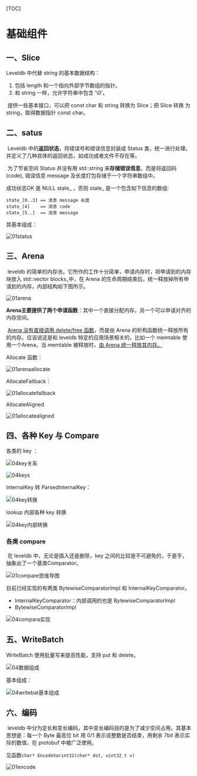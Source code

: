 [TOC]



# 基础组件

## 一、Slice

Leveldb 中代替 string 的基本数据结构：

1. 包括 length 和一个指向外部字节数组的指针。
2. 和 string 一样，允许字符串中包含 ’\0’。

​        提供一些基本接口，可以把 const char 和 string 转换为 Slice；把 Slice 转换 为string，取得数据指针 const char。





## 二、satus

​		Leveldb 中的**返回状态**，将错误号和错误信息封装成 Status 类，统一进行处理。并定义了几种具体的返回状态，如成功或者文件不存在等。

​		为了节省空间 Status 并没有用 std::string 来**存储错误信息**，而是将返回码(code), 错误信息 message 及长度打包存储于一个字符串数组中。

成功状态OK 是 NULL state_ ，否则 state_ 是一个包含如下信息的数组:

```
state_[0..3] == 消息 message 长度 
state_[4]    == 消息 code
state_[5..]  == 消息 message 
```

其基本组成：

![01status](./markdownimage/01status.png)



## 三、Arena

​		leveldb 的简单的内存池，它所作的工作十分简单，申请内存时，将申请到的内存块放入 std::vector blocks_中，在 Arena 的生命周期结束后，统一释放掉所有申请到的内存，内部结构如下图所示。

![01arena](./markdownimage/01arena.png)



​		**Arena主要提供了两个申请函数**：其中一个直接分配内存，另一个可以申请对齐的内存空间。

​		<u>Arena 没有直接调用 delete/free 函数</u>，而是由 Arena 的析构函数统一释放所有的内存。应该说这是和 leveldb 特定的应用场景相关的，比如一个 memtable 使用一个Arena，当 memtable 被释放时，<u>由 Arena 统一释放其内存。</u>

Allocate 函数：

![01arenaallocate](./markdownimage/01arenaallocate.png)



AllocateFallback：

 ![01allocatefallback](./markdownimage/01allocatefallback.png)

AllocateAligned

![01allocatealigned](./markdownimage/01allocatealigned.png)



## 四、各种 Key 与 Compare

各类的 key ：

![04key关系](./markdownimage/04key关系.png)



![04keys](./markdownimage/04keys.png)



InternalKey 转 ParsedInternalKey： 

![04key转换](./markdownimage/04key转换.png)

lookup 内部各种 key 转换 

![04key内部转换](./markdownimage/04key内部转换.png)

### 各类 compare 

​		在  leveldb 中，无论是插入还是删除，key 之间的比较是不可避免的，于是乎，抽象出了一个基类Comparator。

![01compare思维导图](./markdownimage/01compare思维导图.png)

目前已经实现的有两类 BytewiseComparatorImpl 和 InternalKeyComparator。 

- InternalKeyComparator：内部调用的也是 BytewiseComparatorImpl 
- BytewiseComparatorImpl

![04compara实现](./markdownimage/04compara实现.png)





## 五、WriteBatch

WriteBatch 使用批量写来提高性能，支持 put 和 delete。

![04数据组成](./markdownimage/04数据组成.png)

基本组成：

![04writebat基本组成](./markdownimage/04writebat基本组成.png)







## 六、编码 

​		leveldb 中分为定长和变长编码，其中变长编码目的是为了减少空间占用。其基本思想是：每一个 Byte 最高位 bit 用 0/1 表示该整数是否结束，用剩余 7bit 表示实际的数值，在 protobuf 中被广泛使用。 

见函数`char* EncodeVarint32(char* dst, uint32_t v)`

![01encode](./markdownimage/01encode.png)























